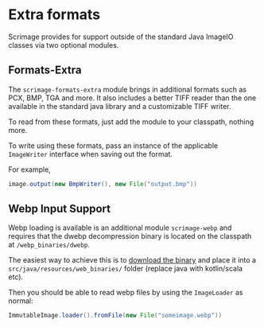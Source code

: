 Extra formats
==============

Scrimage provides for support outside of the standard Java ImageIO classes via two optional modules.

## Formats-Extra

The `scrimage-formats-extra` module brings in additional formats such as PCX, BMP, TGA and more. It also includes
a better TIFF reader than the one available in the standard java library and a customizable TIFF writer.

To read from these formats, just add the module to your classpath, nothing more.

To write using these formats, pass an instance of the applicable `ImageWriter` interface when saving out the format.

For example,

```java
image.output(new BmpWriter(), new File("output.bmp"))
```



## Webp Input Support

Webp loading is available is an additional module `scrimage-webp` and requires that the dwebp decompression
binary is located on the classpath at `/webp_binaries/dwebp`.

The easiest way to achieve this is to [download the binary](https://developers.google.com/speed/webp) and place it
into a `src/java/resources/web_binaries/` folder (replace java with kotlin/scala etc).

Then you should be able to read webp files by using the `ImageLoader` as normal:

```java
ImmutableImage.loader().fromFile(new File("someimage.webp"))
````
